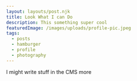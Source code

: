 ```yaml
---
layout: layouts/post.njk
title: Look What I can Do
description: This something super cool
featuredImage: /images/uploads/profile-pic.jpeg
tags:
  - posts
  - hamburger
  - profile
  - photography
---
```

I might write stuff in the CMS more